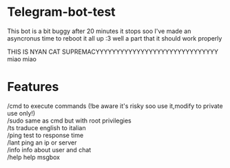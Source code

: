 # Telegram-bot-test
 This bot is a bit buggy after 20 minutes it stops 
 soo I've made an asyncronus time to reboot it all up
 :3 well a part that it should work properly 
 
 THIS IS NYAN CAT SUPREMACYYYYYYYYYYYYYYYYYYYYYYYYYYYYYY miao miao
# Features
 /cmd   to execute commands (!be aware it's risky soo use it,modify to private use only!)<br />
 /sudo   same as cmd but with root privilegies<br />
 /ts   traduce english to italian<br />
 /ping   test to response time<br />
 /lant   ping an ip or server<br />
 /info   info about user and chat<br />
 /help   help msgbox
